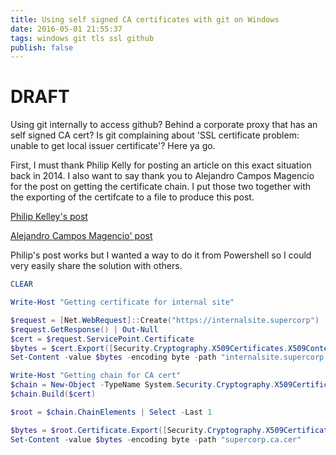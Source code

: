 ```yaml
---
title: Using self signed CA certificates with git on Windows
date: 2016-05-01 21:55:37
tags: windows git tls ssl github
publish: false
---
```

# DRAFT

Using git internally to access github? Behind a corporate proxy that has an self signed CA cert? Is git complaining about 'SSL certificate problem: unable to get local issuer certificate'? Here ya go.

First, I must thank Philip Kelly for posting an article on this exact situation back in 2014. I also want to say thank you to Alejandro Campos Magencio for the post on getting the certificate chain. I put those two together with the exporting of the certifcate to a file to produce this post.

[Philip Kelley's post](https://blogs.msdn.microsoft.com/phkelley/2014/01/20/adding-a-corporate-or-self-signed-certificate-authority-to-git-exes-store/)

[Alejandro Campos Magencio' post](https://blogs.msdn.microsoft.com/alejacma/2011/06/21/how-to-verify-validity-of-certificates-with-net/)

Philip's post works but I wanted a way to do it from Powershell so I could very easily share the solution with others.

```powershell
CLEAR

Write-Host "Getting certificate for internal site"

$request = [Net.WebRequest]::Create("https://internalsite.supercorp")
$request.GetResponse() | Out-Null
$cert = $request.ServicePoint.Certificate
$bytes = $cert.Export([Security.Cryptography.X509Certificates.X509ContentType]::Cert)
Set-Content -value $bytes -encoding byte -path "internalsite.supercorp.cer"

Write-Host "Getting chain for CA cert"
$chain = New-Object -TypeName System.Security.Cryptography.X509Certificates.X509Chain
$chain.Build($cert)

$root = $chain.ChainElements | Select -Last 1

$bytes = $root.Certificate.Export([Security.Cryptography.X509Certificates.X509ContentType]::Cert)
Set-Content -value $bytes -encoding byte -path "supercorp.ca.cer"
```
